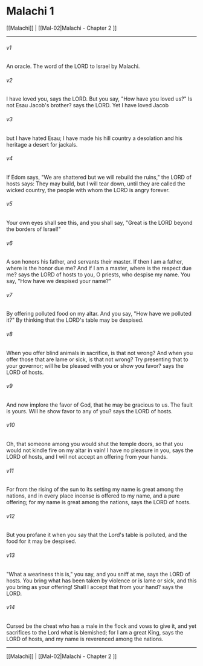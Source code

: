 # Malachi 1

[[Malachi]] | [[Mal-02|Malachi - Chapter 2 ]]
***

###### v1
An oracle. The word of the LORD to Israel by Malachi.
###### v2
I have loved you, says the LORD. But you say, "How have you loved us?" Is not Esau Jacob's brother? says the LORD. Yet I have loved Jacob
###### v3
but I have hated Esau; I have made his hill country a desolation and his heritage a desert for jackals.
###### v4
If Edom says, "We are shattered but we will rebuild the ruins," the LORD of hosts says: They may build, but I will tear down, until they are called the wicked country, the people with whom the LORD is angry forever.
###### v5
Your own eyes shall see this, and you shall say, "Great is the LORD beyond the borders of Israel!"
###### v6
A son honors his father, and servants their master. If then I am a father, where is the honor due me? And if I am a master, where is the respect due me? says the LORD of hosts to you, O priests, who despise my name. You say, "How have we despised your name?"
###### v7
By offering polluted food on my altar. And you say, "How have we polluted it?" By thinking that the LORD's table may be despised.
###### v8
When you offer blind animals in sacrifice, is that not wrong? And when you offer those that are lame or sick, is that not wrong? Try presenting that to your governor; will he be pleased with you or show you favor? says the LORD of hosts.
###### v9
And now implore the favor of God, that he may be gracious to us. The fault is yours. Will he show favor to any of you? says the LORD of hosts.
###### v10
Oh, that someone among you would shut the temple doors, so that you would not kindle fire on my altar in vain! I have no pleasure in you, says the LORD of hosts, and I will not accept an offering from your hands.
###### v11
For from the rising of the sun to its setting my name is great among the nations, and in every place incense is offered to my name, and a pure offering; for my name is great among the nations, says the LORD of hosts.
###### v12
But you profane it when you say that the Lord's table is polluted, and the food for it may be despised.
###### v13
"What a weariness this is," you say, and you sniff at me, says the LORD of hosts. You bring what has been taken by violence or is lame or sick, and this you bring as your offering! Shall I accept that from your hand? says the LORD.
###### v14
Cursed be the cheat who has a male in the flock and vows to give it, and yet sacrifices to the Lord what is blemished; for I am a great King, says the LORD of hosts, and my name is reverenced among the nations.

***

[[Malachi]] | [[Mal-02|Malachi - Chapter 2 ]]
